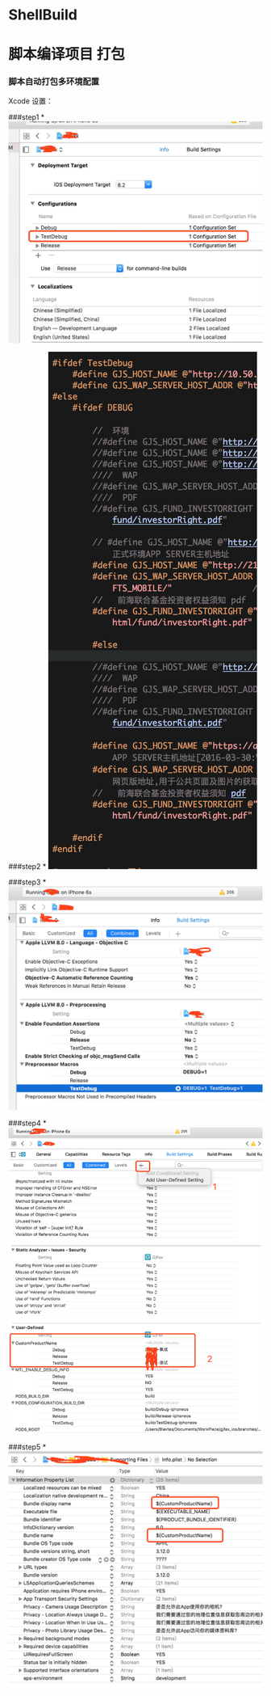 ShellBuild
==========
# 脚本编译项目 打包
### 脚本自动打包多环境配置

Xcode 设置：

###step1
    * <img src=https://github.com/Blavtes/ShellBuild/blob/master/step1.png >

###step2
    * <img src=https://github.com/Blavtes/ShellBuild/blob/master/step2.png >

###step3
    * <img src=https://github.com/Blavtes/ShellBuild/blob/master/step3.png >

###step4
    * <img src=https://github.com/Blavtes/ShellBuild/blob/master/step4.png >

###step5
    * <img src=https://github.com/Blavtes/ShellBuild/blob/master/step5.png >

